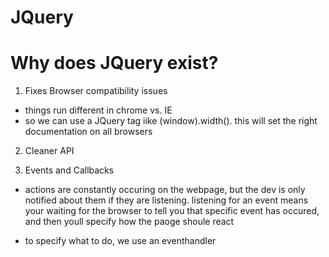 # JQuery

# Why does JQuery exist?

1. Fixes Browser compatibility issues
  * things run different in chrome vs. IE
  * so we can use a JQuery tag iike (window).width(). this will set the right documentation on all browsers

2. Cleaner API

3. Events and Callbacks

* actions are constantly occuring on the webpage, but the dev is only notified about them if they are listening. listening for an event means your waiting for the browser to tell you that specific event has occured, and then youll specify how the paoge shoule react

* to specify what to do, we use an eventhandler